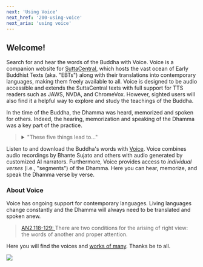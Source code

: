 ```yaml
---
next: 'Using Voice'
next_href: '200-using-voice'
next_aria: 'using voice'
---
```

## Welcome! 
Search for and hear the words of the Buddha with Voice.
Voice is a companion website for 
<a href="https://suttacentral.net" aria-label="sootacentral.net">
  SuttaCentral</a>,
which hosts the vast ocean of Early Buddhist Texts (aka. "EBTs") 
along with their translations into contemporary languages, making them
freely available to all.
Voice is designed to be 
audio accessible
and extends the SuttaCentral texts with full support for 
TTS readers such as JAWS, NVDA, and ChromeVox. 
However, sighted users will also find it a helpful way 
to explore and study the teachings of the Buddha. 

In the time of the Buddha, the Dhamma was heard, 
memorized and spoken for others. 
Indeed, the hearing, memorization and speaking of the 
Dhamma was a key part of the practice.

<blockquote><p><details>
  <summary>
    "These five things lead to..."
  </summary>
  <a href="https://voice.suttacentral.net/scv/index.html?search=an5.155">
    AN5.155:6.1:</a>
  These five things lead to the continuation, persistence, 
  and enduring of the true teaching. What five?
  <ul>
    <li>
      It’s when the mendicants memorize the teaching—
      statements, songs, discussions, verses, inspired exclamations, 
      legends, stories of past lives, amazing stories, 
      and classifications. This is the first thing that leads 
      to the continuation, persistence, and enduring of the true teaching.
    </li>
    <li> 
      Furthermore, the mendicants explain the teaching in 
      detail to others as they learned and memorized it. 
      This is the second thing…
    </li>
    <li> 
      Furthermore, the mendicants make others recite the 
      teaching in detail as they learned and memorized it.  
      This is the third thing…
    </li>
    <li> 
      Furthermore, the mendicants recite the teaching in 
      detail as they learned and memorized it.  This is the fourth thing…
    </li>
    <li> 
      Furthermore, the mendicants think about and consider 
      the teaching in their hearts, examining it with their 
      minds as they learned and memorized it.
      This is the fifth thing that leads to the continuation, 
      persistence, and enduring of the true teaching.
    </li>
  </ul>
</details></p></blockquote>

Listen to and download the Buddha's words with 
[Voice](https://voice.suttacentral.net). 
Voice combines audio recordings by Bhante Sujato and others
with audio generated by customized AI narrators.
Furthermore, Voice provides access to *individual verses* 
(i.e., "segments") of the Dhamma. 
Here you can hear, memorize, and speak the Dhamma verse by verse.

### About Voice
Voice has ongoing support for contemporary languages. 
Living languages change constantly and the Dhamma 
will always need to be translated and spoken anew.

<blockquote>
<a href="https://voice.suttacentral.net/scv/index.html?r=0.01754791483451945#/sutta?ips=6&lang=en&locale=en&maxResults=5&search=an2.118-129%2Fen%2Fsujato&showId=false&showLang=0&vnameRoot=Aditi&vnameTrans=Amy">AN2.118-129: </a>
There are two conditions for the arising of right view: the words of another and proper attention.
</blockquote>

<p style="margin-top: 1em">
  Here you will find the voices and <a href="/sc-voice/en/500-intro-de">works of many</a>. Thanks be to all.
</p>

<a href="https://unsplash.com/photos/Pg2jm-PMVWs" target="_blank"><img
  src="/sc-voice/assets/img/candle-large.png" class="welcome-img"/></a>

